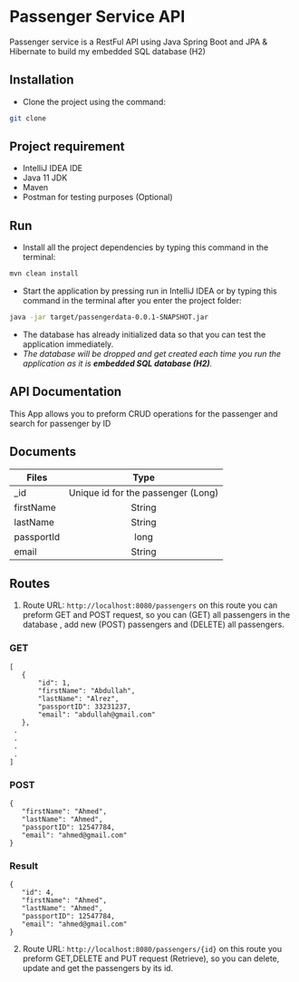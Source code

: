 # Passenger Service API 

Passenger service is a RestFul API using Java Spring Boot and JPA & Hibernate to build my embedded SQL database (H2)

## Installation

- Clone the project using the command:

```bash
git clone
```
## Project requirement 
- IntelliJ IDEA IDE
- Java 11 JDK 
- Maven
- Postman for testing purposes (Optional)

## Run
- Install all the project dependencies by typing this command in the terminal:
```bash
mvn clean install
```
- Start the application by pressing run in IntelliJ IDEA or by typing this command in the terminal after you enter the project folder:
```bash
java -jar target/passengerdata-0.0.1-SNAPSHOT.jar
```
- The database has already initialized data so that you can test the application immediately. 
- _The database will be dropped and get created each time you run the application as it is **embedded SQL database (H2)**._

## API Documentation

This App allows you to preform CRUD operations for the passenger and search for passenger by ID


## Documents

| Files  | Type |
| ------------- |:-------------:|
| _id      | Unique id for the passenger (Long)     |
| firstName      | String     |
| lastName      | String     |
| passportId      | long     |
| email      | String     |

## Routes

 1. Route URL: ```http://localhost:8080/passengers``` on this route you can preform GET and POST request, so you can (GET) all passengers in the database , add new (POST) passengers and (DELETE) all passengers.
 
 ### GET
 ```
 [
    {
        "id": 1,
        "firstName": "Abdullah",
        "lastName": "Alrez",
        "passportID": 33231237,
        "email": "abdullah@gmail.com"
    },
  .
  .
  .
  .
]
```
 ### POST
 
 ```
 {
    "firstName": "Ahmed",
    "lastName": "Ahmed",
    "passportID": 12547784,
    "email": "ahmed@gmail.com"
}
 ```
 ### Result 
 
 ```
 {
    "id": 4,
    "firstName": "Ahmed",
    "lastName": "Ahmed",
    "passportID": 12547784,
    "email": "ahmed@gmail.com"
}
 ```

 2. Route URL: ```http://localhost:8080/passengers/{id}``` on this route you preform GET,DELETE and PUT request (Retrieve), so you can delete, update and get the passengers by its id.
 
 